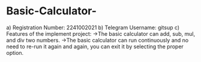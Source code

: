 # Basic-Calculator-

a) Registration Number: 2241002021 
b) Telegram Username: gitsup 
c) Features of the implement project: 
->The basic calculator can add, sub, mul, and div two numbers. 
->The basic calculator can run continuously and no need to re-run it again and again, you can exit it by selecting the proper option.

